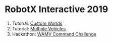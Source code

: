# RobotX Interactive 2019 #

1. Tutorial: [Custom Worlds](https://bitbucket.org/osrf/vrx/wiki/tutorials/rxi/custom_worlds)
2. Tutorial: [Multiple Vehicles](https://bitbucket.org/osrf/vrx/wiki/tutorials/rxi/multivehicle)
3. Hackathon: [WAMV Command Challenge](https://bitbucket.org/osrf/vrx/wiki/tutorials/rxi/hackathon_2019)